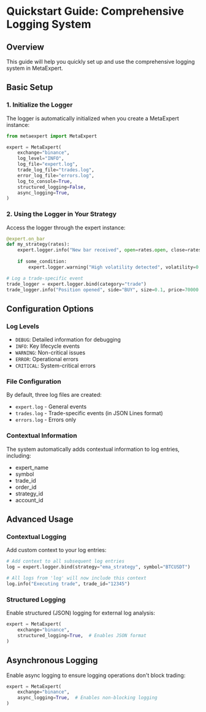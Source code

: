 # Quickstart Guide: Comprehensive Logging System

## Overview
This guide will help you quickly set up and use the comprehensive logging system in MetaExpert.

## Basic Setup

### 1. Initialize the Logger
The logger is automatically initialized when you create a MetaExpert instance:

```python
from metaexpert import MetaExpert

expert = MetaExpert(
    exchange="binance",
    log_level="INFO",
    log_file="expert.log",
    trade_log_file="trades.log",
    error_log_file="errors.log",
    log_to_console=True,
    structured_logging=False,
    async_logging=True,
)
```

### 2. Using the Logger in Your Strategy
Access the logger through the expert instance:

```python
@expert.on_bar
def my_strategy(rates):
    expert.logger.info("New bar received", open=rates.open, close=rates.close)
    
    if some_condition:
        expert.logger.warning("High volatility detected", volatility=0.5)

# Log a trade-specific event
trade_logger = expert.logger.bind(category="trade")
trade_logger.info("Position opened", side="BUY", size=0.1, price=70000.0)
```

## Configuration Options

### Log Levels
- `DEBUG`: Detailed information for debugging
- `INFO`: Key lifecycle events
- `WARNING`: Non-critical issues
- `ERROR`: Operational errors
- `CRITICAL`: System-critical errors

### File Configuration
By default, three log files are created:
- `expert.log` - General events
- `trades.log` - Trade-specific events (in JSON Lines format)
- `errors.log` - Errors only

### Contextual Information
The system automatically adds contextual information to log entries, including:
- expert_name
- symbol
- trade_id
- order_id
- strategy_id
- account_id

## Advanced Usage

### Contextual Logging
Add custom context to your log entries:

```python
# Add context to all subsequent log entries
log = expert.logger.bind(strategy="ema_strategy", symbol="BTCUSDT")

# All logs from 'log' will now include this context
log.info("Executing trade", trade_id="12345")
```

### Structured Logging
Enable structured (JSON) logging for external log analysis:

```python
expert = MetaExpert(
    exchange="binance",
    structured_logging=True,  # Enables JSON format
)
```

## Asynchronous Logging
Enable async logging to ensure logging operations don't block trading:

```python
expert = MetaExpert(
    exchange="binance",
    async_logging=True,  # Enables non-blocking logging
)
```